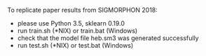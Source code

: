 To replicate paper results from SIGMORPHON 2018:
  * please use Python 3.5, sklearn 0.19.0
  * run train.sh (*NIX) or train.bat (Windows) 
  * check that the model file heb.sm3 was generated successfully
  * run test.sh (*NIX) or test.bat (Windows)